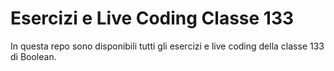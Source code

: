 # Esercizi e Live Coding Classe 133

In questa repo sono disponibili tutti gli esercizi e live coding della classe 133 di Boolean.

